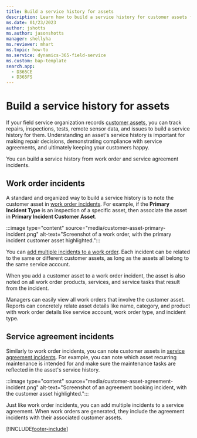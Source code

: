 ```yaml
---
title: Build a service history for assets
description: Learn how to build a service history for customer assets from work orders and service agreements in Dynamics 365 Field Service.
ms.date: 01/23/2023
author: jshotts
ms.author: jasonshotts
manager: shellyha
ms.reviewer: mhart
ms.topic: how-to
ms.service: dynamics-365-field-service
ms.custom: bap-template
search.app: 
  - D365CE
  - D365FS
---
```

 
# Build a service history for assets

If your field service organization records [customer assets](assets.md), you can track repairs, inspections, tests, remote sensor data, and issues to build a service history for them. Understanding an asset's service history is important for making repair decisions, demonstrating compliance with service agreements, and ultimately keeping your customers happy.

You can build a service history from work order and service agreement incidents.

## Work order incidents

A standard and organized way to build a service history is to note the customer asset in [work order incidents](configure-incident-types.md). For example, if the **Primary Incident Type** is an inspection of a specific asset, then associate the asset in **Primary Incident Customer Asset**.

:::image type="content" source="media/customer-asset-primary-incident.png" alt-text="Screenshot of a work order, with the primary incident customer asset highlighted.":::

You can [add multiple incidents to a work order](configure-incident-types.md#add-multiple-incident-types-to-a-work-order). Each incident can be related to the same or different customer assets, as long as the assets all belong to the same service account.

When you add a customer asset to a work order incident, the asset is also noted on all work order products, services, and service tasks that result from the incident.

Managers can easily view all work orders that involve the customer asset. Reports can concretely relate asset details like name, category, and product with work order details like service account, work order type, and incident type.

## Service agreement incidents

Similarly to work order incidents, you can note customer assets in [service agreement incidents](set-up-customer-agreements.md). For example, you can note which asset recurring maintenance is intended for and make sure the maintenance tasks are reflected in the asset's service history.

:::image type="content" source="media/customer-asset-agreement-incident.png" alt-text="Screenshot of an agreement booking incident, with the customer asset highlighted.":::

Just like work order incidents, you can add multiple incidents to a service agreement. When work orders are generated, they include the agreement incidents with their associated customer assets.

[!INCLUDE[footer-include](../includes/footer-banner.md)]
